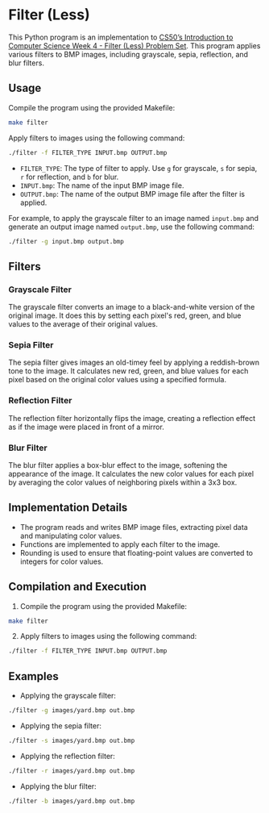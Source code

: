 # Filter (Less)

This Python program is an implementation to [CS50’s Introduction to Computer Science Week 4 - Filter (Less) Problem Set](https://cs50.harvard.edu/x/2023/psets/4/filter/less/). This program applies various filters to BMP images, including grayscale, sepia, reflection, and blur filters.

## Usage

Compile the program using the provided Makefile:

```bash
make filter
```

Apply filters to images using the following command:

```bash
./filter -f FILTER_TYPE INPUT.bmp OUTPUT.bmp
```

- `FILTER_TYPE`: The type of filter to apply. Use `g` for grayscale, `s` for sepia, `r` for reflection, and `b` for blur.
- `INPUT.bmp`: The name of the input BMP image file.
- `OUTPUT.bmp`: The name of the output BMP image file after the filter is applied.

For example, to apply the grayscale filter to an image named `input.bmp` and generate an output image named `output.bmp`, use the following command:

```bash
./filter -g input.bmp output.bmp
```

## Filters

### Grayscale Filter

The grayscale filter converts an image to a black-and-white version of the original image. It does this by setting each pixel's red, green, and blue values to the average of their original values.

### Sepia Filter

The sepia filter gives images an old-timey feel by applying a reddish-brown tone to the image. It calculates new red, green, and blue values for each pixel based on the original color values using a specified formula.

### Reflection Filter

The reflection filter horizontally flips the image, creating a reflection effect as if the image were placed in front of a mirror.

### Blur Filter

The blur filter applies a box-blur effect to the image, softening the appearance of the image. It calculates the new color values for each pixel by averaging the color values of neighboring pixels within a 3x3 box.

## Implementation Details

- The program reads and writes BMP image files, extracting pixel data and manipulating color values.
- Functions are implemented to apply each filter to the image.
- Rounding is used to ensure that floating-point values are converted to integers for color values.

## Compilation and Execution

1. Compile the program using the provided Makefile:

```bash
make filter
```

2. Apply filters to images using the following command:

```bash
./filter -f FILTER_TYPE INPUT.bmp OUTPUT.bmp
```

## Examples

- Applying the grayscale filter:

```bash
./filter -g images/yard.bmp out.bmp
```

- Applying the sepia filter:

```bash
./filter -s images/yard.bmp out.bmp
```

- Applying the reflection filter:

```bash
./filter -r images/yard.bmp out.bmp
```

- Applying the blur filter:

```bash
./filter -b images/yard.bmp out.bmp
```
